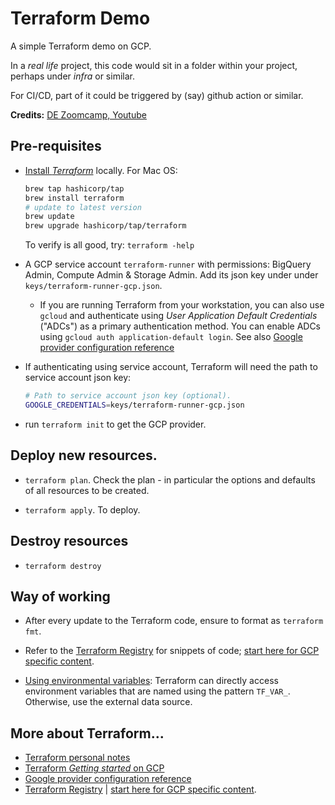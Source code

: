 # Terraform Demo

A simple Terraform demo on GCP. 

In a *real life* project, this code would sit in a folder within your project, perhaps under *infra* or similar.

For CI/CD, part of it could be triggered by (say) github action or similar.

**Credits:** [DE Zoomcamp, Youtube](https://www.youtube.com/watch?v=Y2ux7gq3Z0o&list=PL3MmuxUbc_hJed7dXYoJw8DoCuVHhGEQb&index=13)


## Pre-requisites

- [Install *Terraform*](https://developer.hashicorp.com/terraform/tutorials/aws-get-started/install-cli) locally. For Mac OS:
    ```sh
    brew tap hashicorp/tap
    brew install terraform
    # update to latest version
    brew update
    brew upgrade hashicorp/tap/terraform
    ```

    To verify is all good, try: `terraform -help`

- A GCP service account `terraform-runner` with permissions: BigQuery Admin, Compute Admin & Storage Admin. Add its json key under under `keys/terraform-runner-gcp.json`.
    - If you are running Terraform from your workstation, you can also use `gcloud` and authenticate using *User Application Default Credentials* ("ADCs") as a primary authentication method. You can enable ADCs using `gcloud auth application-default login`. See also [Google provider configuration reference](https://registry.terraform.io/providers/hashicorp/google/latest/docs/guides/provider_reference)

- If authenticating using service account, Terraform will need the path to service account json key:
    ```sh
    # Path to service account json key (optional). 
    GOOGLE_CREDENTIALS=keys/terraform-runner-gcp.json
    ```

- run `terraform init` to get the GCP provider.


## Deploy new resources.

- `terraform plan`. Check the plan - in particular the options and defaults of all resources to be created.

- `terraform apply`. To deploy.


## Destroy resources

- `terraform destroy`


## Way of working

- After every update to the Terraform code, ensure to format as `terraform fmt`.

- Refer to the [Terraform Registry](https://registry.terraform.io/) for snippets of code; [start here for GCP specific content](https://registry.terraform.io/providers/hashicorp/google/latest/docs).

- [Using environmental variables](https://support.hashicorp.com/hc/en-us/articles/4547786359571-Reading-and-using-environment-variables-in-Terraform-runs#:~:text=Terraform%20can%20directly%20access%20environment,using%20variable%20%22foo%22%20%7B%7D%20.): Terraform can directly access environment variables that are named using the pattern `TF_VAR_`. Otherwise, use the external data source.



## More about Terraform...

- [Terraform personal notes](https://www.notion.so/1-2-Terraform-4eb0b90017fa449995531f5e5490fe28)
- [Terraform *Getting started* on GCP](https://developer.hashicorp.com/terraform/tutorials/gcp-get-started/google-cloud-platform-build)
- [Google provider configuration reference](https://registry.terraform.io/providers/hashicorp/google/latest/docs/guides/provider_reference)
- [Terraform Registry](https://registry.terraform.io/) | [start here for GCP specific content](https://registry.terraform.io/providers/hashicorp/google/latest/docs).

